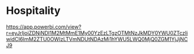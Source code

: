 # Hospitality

https://app.powerbi.com/view?r=eyJrIjoiZDNjNDI1M2MtMmE1My00YzEzLTgzOTMtNzJkMDY0YWU0ZTczIiwidCI6ImM2ZTU0OWIzLTVmNDUtNDAzMi1hYWU5LWQ0MjQ0ZGM1YjJjNCJ9
